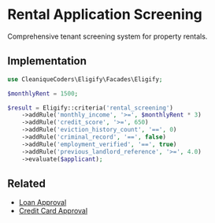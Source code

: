 # Rental Application Screening

Comprehensive tenant screening system for property rentals.

## Implementation

```php
use CleaniqueCoders\Eligify\Facades\Eligify;

$monthlyRent = 1500;

$result = Eligify::criteria('rental_screening')
    ->addRule('monthly_income', '>=', $monthlyRent * 3)
    ->addRule('credit_score', '>=', 650)
    ->addRule('eviction_history_count', '==', 0)
    ->addRule('criminal_record', '==', false)
    ->addRule('employment_verified', '==', true)
    ->addRule('previous_landlord_reference', '>=', 4.0)
    ->evaluate($applicant);
```

## Related

- [Loan Approval](../basic/loan-approval.md)
- [Credit Card Approval](credit-card.md)
